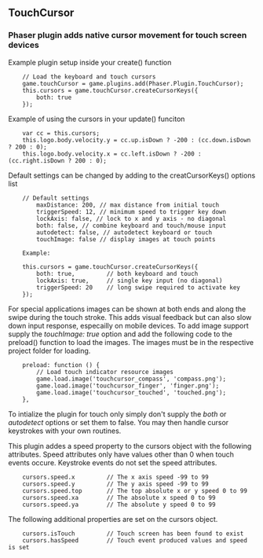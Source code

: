 ## TouchCursor

### Phaser plugin adds native cursor movement for touch screen devices

Example plugin setup inside your create() function

        // Load the keyboard and touch cursors
        game.touchCursor = game.plugins.add(Phaser.Plugin.TouchCursor);
        this.cursors = game.touchCursor.createCursorKeys({
            both: true
        });

Example of using the cursors in your update() funciton

        var cc = this.cursors;
        this.logo.body.velocity.y = cc.up.isDown ? -200 : (cc.down.isDown ? 200 : 0);
        this.logo.body.velocity.x = cc.left.isDown ? -200 : (cc.right.isDown ? 200 : 0);

Default settings can be changed by adding to the creatCursorKeys() options list

        // Default settings
            maxDistance: 200, // max distance from initial touch
            triggerSpeed: 12, // minimum speed to trigger key down
            lockAxis: false, // lock to x and y axis - no diagonal
            both: false, // combine keyboard and touch/mouse input
            autodetect: false, // autodetect keyboard or touch
            touchImage: false // display images at touch points

        Example:
        
        this.cursors = game.touchCursor.createCursorKeys({
            both: true,         // both keyboard and touch
            lockAxis: true,     // single key input (no diagonal)
            triggerSpeed: 20    // long swipe required to activate key
        });

For special applications images can be shown at both ends and along the swipe during the touch stroke. This adds visual feedback but can also slow down input response, especailly on mobile devices. To add image support supply the *touchImage: true* option and add the following code to the preload() function to load the images. The images must be in the respective project folder for loading.

        preload: function () {
            // Load touch indicator resource images
            game.load.image('touchcursor_compass', 'compass.png');
            game.load.image('touchcursor_finger', 'finger.png');
            game.load.image('touchcursor_touched', 'touched.png');
        },



To intialize the plugin for touch only simply don't supply the *both* or *autodetect* options or set them to false. You may then handle cursor keystrokes with your own routines.

This plugin addes a speed property to the cursors object with the following attributes. Speed attributes only have values other than 0 when touch events occure. Keystroke events do not set the speed attributes.

        cursors.speed.x         // The x axis speed -99 to 99
        cursors.speed.y         // The y axis speed -99 to 99
        cursors.speed.top       // The top absolute x or y speed 0 to 99
        cursors.speed.xa        // The absolute x speed 0 to 99
        cursors.speed.ya        // The absolute y speed 0 to 99

The following additional properties are set on the cursors object.

        cursors.isTouch         // Touch screen has been found to exist
        cursors.hasSpeed        // Touch event produced values and speed is set
